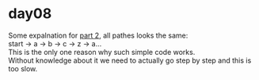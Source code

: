# day08

Some expalnation for [part 2](https://adventofcode.com/2023/day/8), all pathes looks the same:  
start -> a -> b -> c -> z -> a...  
This is the only one reason why such simple code works.  
Without knowledge about it we need to actually go step by step and this is too slow.  
